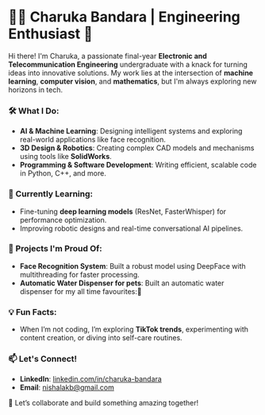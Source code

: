 # 👩‍💻 Charuka Bandara | Engineering Enthusiast 🌟

Hi there! I'm Charuka, a passionate final-year **Electronic and Telecommunication Engineering** undergraduate with a knack for turning ideas into innovative solutions. My work lies at the intersection of **machine learning**, **computer vision**, and **mathematics**, but I'm always exploring new horizons in tech.

### 🛠️ What I Do:
- **AI & Machine Learning**: Designing intelligent systems and exploring real-world applications like face recognition.
- **3D Design & Robotics**: Creating complex CAD models and mechanisms using tools like **SolidWorks**.
- **Programming & Software Development**: Writing efficient, scalable code in Python, C++, and more.

### 🌱 Currently Learning:
- Fine-tuning **deep learning models** (ResNet, FasterWhisper) for performance optimization.
- Improving robotic designs and real-time conversational AI pipelines.

### 🌟 Projects I'm Proud Of:
- **Face Recognition System**: Built a robust model using DeepFace with multithreading for faster processing.
- **Automatic Water Dispenser for pets**: Built an automatic water dispenser for my all time favourites:🐶 

### 💡 Fun Facts:
- When I’m not coding, I’m exploring **TikTok trends**, experimenting with content creation, or diving into self-care routines. 

### 📫 Let's Connect!
- **LinkedIn**: [linkedin.com/in/charuka-bandara](#)
- **Email**: nishalakb@gmail.com 

🚀 Let’s collaborate and build something amazing together!

